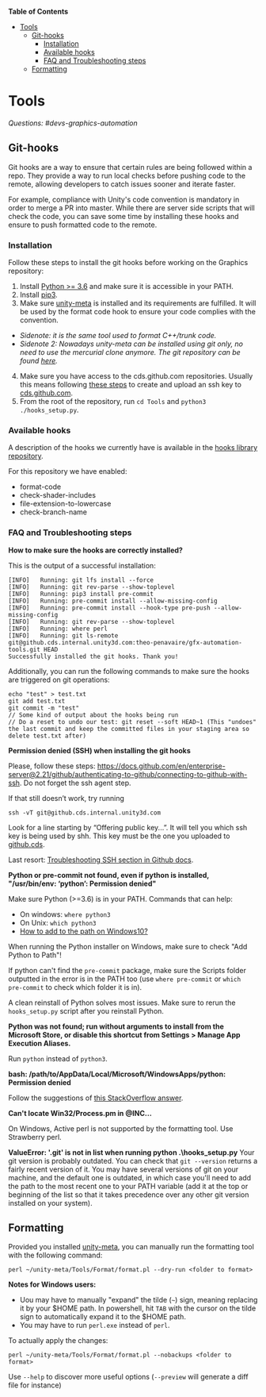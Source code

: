 <!-- START doctoc generated TOC please keep comment here to allow auto update -->
<!-- DON'T EDIT THIS SECTION, INSTEAD RE-RUN doctoc TO UPDATE -->
**Table of Contents**

- [Tools](#tools)
  - [Git-hooks](#git-hooks)
    - [Installation](#installation)
    - [Available hooks](#available-hooks)
    - [FAQ and Troubleshooting steps](#faq-and-troubleshooting-steps)
  - [Formatting](#formatting)

<!-- END doctoc generated TOC please keep comment here to allow auto update -->

# Tools

_Questions: #devs-graphics-automation_

## Git-hooks

Git hooks are a way to ensure that certain rules are being followed within a repo. They provide a way to run local checks before pushing code to the remote, allowing developers to catch issues sooner and iterate faster.

For example, compliance with Unity's code convention is mandatory in order to merge a PR into master. While there are server side scripts that will check the code, you can save some time by installing these hooks and ensure to push formatted code to the remote.

### Installation

Follow these steps to install the git hooks before working on the Graphics repository:

1. Install [Python >= 3.6](https://www.python.org/downloads/) and make sure it is accessible in your PATH.
2. Install [pip3](https://pip.pypa.io/en/stable/installing/).
3. Make sure [unity-meta](https://internaldocs.hq.unity3d.com/unity-meta/setup/) is installed and its requirements are fulfilled. It will be used by the format code hook to ensure your code complies with the convention. 
  - _Sidenote: it is the same tool used to format C++/trunk code._ 
  - _Sidenote 2: Nowadays unity-meta can be installed using git only, no need to use the mercurial clone anymore. The git repository can be found [here](https://github.cds.internal.unity3d.com/unity/unity-meta)._
4. Make sure you have access to the cds.github.com repositories. Usually this means following [these steps](https://docs.github.com/en/enterprise-server@2.21/github/authenticating-to-github/connecting-to-github-with-ssh) to create and upload an ssh key to [cds.github.com](https://github.cds.internal.unity3d.com/settings/keys).
5. From the root of the repository, run `cd Tools` and `python3 ./hooks_setup.py`.

### Available hooks

A description of the hooks we currently have is available in the [hooks library repository](https://github.cds.internal.unity3d.com/unity/gfx-sdet-tools/blob/master/hooks/readme.md).

For this repository we have enabled:

- format-code
- check-shader-includes
- file-extension-to-lowercase
- check-branch-name

### FAQ and Troubleshooting steps

**How to make sure the hooks are correctly installed?**

This is the output of a successful installation:
```
[INFO]   Running: git lfs install --force
[INFO]   Running: git rev-parse --show-toplevel
[INFO]   Running: pip3 install pre-commit
[INFO]   Running: pre-commit install --allow-missing-config
[INFO]   Running: pre-commit install --hook-type pre-push --allow-missing-config
[INFO]   Running: git rev-parse --show-toplevel
[INFO]   Running: where perl
[INFO]   Running: git ls-remote git@github.cds.internal.unity3d.com:theo-penavaire/gfx-automation-tools.git HEAD
Successfully installed the git hooks. Thank you!
```

Additionally, you can run the following commands to make sure the hooks are triggered on git operations:
```
echo "test" > test.txt
git add test.txt
git commit -m "test"
// Some kind of output about the hooks being run
// Do a reset to undo our test: git reset --soft HEAD~1 (This "undoes" the last commit and keep the committed files in your staging area so delete test.txt after)
``` 

**Permission denied (SSH) when installing the git hooks**

Please, follow these steps: https://docs.github.com/en/enterprise-server@2.21/github/authenticating-to-github/connecting-to-github-with-ssh. Do not forget the ssh agent step.

If that still doesn’t work, try running 
```
ssh -vT git@github.cds.internal.unity3d.com
```
Look for a line starting by “Offering public key...”. It will tell you which ssh key is being used by shh. This key must be the one you uploaded to [github.cds](https://github.cds.internal.unity3d.com/settings/keys).

Last resort: [Troubleshooting SSH section in Github docs](https://docs.github.com/en/enterprise-server@2.21/github/authenticating-to-github/troubleshooting-ssh).


**Python or pre-commit not found, even if python is installed, "/usr/bin/env: ‘python’: Permission denied"**

Make sure Python (>=3.6) is in your PATH. Commands that can help:
- On windows: `where python3`
- On Unix: `which python3`
- [How to add to the path on Windows10?](https://www.architectryan.com/2018/03/17/add-to-the-path-on-windows-10/)

When running the Python installer on Windows, make sure to check "Add Python to Path"!

If python can't find the `pre-commit` package, make sure the Scripts folder outputted in the error is in the PATH too (use `where pre-commit` or `which pre-commit` to check which folder it is in).

A clean reinstall of Python solves most issues. Make sure to rerun the `hooks_setup.py` script after you reinstall Python.


**Python was not found; run without arguments to install from the Microsoft Store, or disable this shortcut from Settings > Manage App Execution Aliases.**

Run `python` instead of `python3`.


**bash: /path/to/AppData/Local/Microsoft/WindowsApps/python: Permission denied**

Follow the suggestions of [this StackOverflow answer](https://stackoverflow.com/questions/56974927/permission-denied-trying-to-run-python-on-windows-10/57168165#57168165).


**Can't locate Win32/Process.pm in @INC...**

On Windows, Active perl is not supported by the formatting tool. Use Strawberry perl. 

**ValueError: '.git' is not in list when running python .\hooks_setup.py**
Your git version is probably outdated. You can check that `git --version` returns a fairly recent version of it. You may have several versions of git on your machine, and the default one is outdated, in which case you'll need to add the path to the most recent one to your PATH variable (add it at the top or beginning of the list so that it takes precedence over any other git version installed on your system).

## Formatting

Provided you installed [unity-meta](https://internaldocs.hq.unity3d.com/unity-meta/setup/), you can manually run the formatting tool with the following command:
```
perl ~/unity-meta/Tools/Format/format.pl --dry-run <folder to format>
```
**Notes for Windows users:**
- Uou may have to manually "expand" the tilde (`~`) sign, meaning replacing it by your $HOME path. In powershell, hit `TAB` with the cursor on the tilde sign to automatically expand it to the $HOME path.
- You may have to run `perl.exe` instead of `perl`.


To actually apply the changes:
```
perl ~/unity-meta/Tools/Format/format.pl --nobackups <folder to format>
```
Use `--help` to discover more useful options (`--preview` will generate a diff file for instance)
